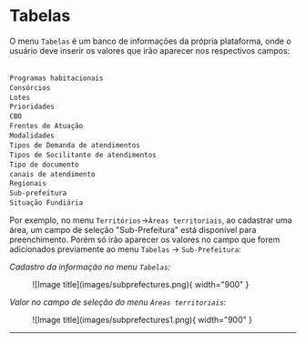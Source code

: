 # Tabelas

O menu `Tabelas` é um banco de informações da própria plataforma, onde o usuário deve inserir os valores que irão aparecer nos respectivos campos: 

``` markdown

Programas habitacionais
Consórcios
Lotes
Prioridades
CBO
Frentes de Atuação
Modalidades
Tipos de Demanda de atendimentos
Tipos de Socilitante de atendimentos
Tipo de documento
canais de atendimento
Regionais
Sub-prefeitura
Situação Fundiária

```

Por exemplo, no menu `Territórios`→`Àreas territoriais`, ao cadastrar uma área, um campo de seleção "Sub-Prefeitura" está disponível para preenchimento. Porém só irão aparecer os valores no campo que forem adicionados previamente ao menu `Tabelas` → `Sub-Prefeitura`: 

_Cadastro da informação no menu `Tabelas`:_
<figure markdown="span">
![Image title](images/subprefectures.png){ width="900" }
</figure>

_Valor no campo de seleção do menu `Áreas territoriais`_:
<figure markdown="span">
![Image title](images/subprefectures1.png){ width="900" }
</figure>

---


